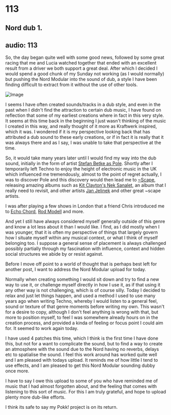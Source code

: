 # 113
## Nord dub 1.
audio: 113
---

So, the day began quite well with some good news, followed by some great racing that me and Lucia watched together that ended with an excellent result from a driver we both support a great deal. After which I decided I would spend a good chunk of my Sunday not working (as I would normally) but pushing the Nord Modular into the sound of dub, a style I have been finding difficult to extract from it without the use of other tools.

![Image](/assets/img/Snd-113.jpg)

I seems I have often created sounds/tracks in a dub style, and even in the past when I didn't find the attraction to certain dub music, I have found on reflection that some of my earliest creations where in fact in this very style. It seems at this time back in the beginning I just wasn't thinking of the music I created in this way, and really thought of it more as Kraftwerk inspired, which it was. I wondered if it is my perspective looking back that has attributed a dub sound to these early creations, or if in fact it is really that it was always there and as I say, I was unable to take that perspective at the time.

So, it would take many years later until I would find my way into the dub sound, initially in the form of artist <a href="http://www.pole-music.com/" title="Stefan Betke as Pole" target="_blank">Stefan Betke as Pole</a>. Shortly after I temporarily left Techno to enjoy the height of electronic music in the UK which influenced me tremendously, almost to the point of regret actually, I was to discover Pole and this discovery would then lead me to <a href="http://www.scape-music.de/" title="~Scape" target="_blank">~Scape</a>, releasing amazing albums such as <a href="http://www.discogs.com/Kit-Clayton-Nek-Sanalet/master/60881" title="Kit Clayton's Nek Sanalet" target="_blank">Kit Clayton's Nek Sanalet</a>, an album that I really need to revisit, and other artists <a href="http://en.wikipedia.org/wiki/Jan_Jelinek" title="Jan Jelinek" target="_blank">Jan Jelinek</a> and other great ~scape artists.

I was after playing a few shows in London that a friend Chris introduced me to <a href="http://www.echocord.com/" title="Echo Chord" target="_blank">Echo Chord</a>, <a href="http://www.discogs.com/artist/Rod+Modell" title="Rod Modell" target="_blank">Rod Modell</a> and more.

And yet I still have always considered myself generally outside of this genre and know a lot less about it than I would like. I find, as I did mostly when I was younger, that it is often my perspective of things that largely govern how I situate myself within any musical context, or what I think of myself belonging too. I suppose a general sense of placement is always challenged possibly partially through my fascination with influence, context and hidden social structures we abide by or resist against.

Before I move off point to a world of thought that is perhaps best left for another post, I want to address the Nord Modular upload for today.

Normally when creating something I would sit down and try to find a new way to use it, or challenge myself directly in how I use it, as if that using it any other way is not challenging, which is of course silly. Today I decided to relax and just let things happen, and used a method I used to use many years ago when writing Techno, whereby I would listen to a general feel, sound or texture of that genre moments before writing my own. This wasn't for a desire to copy, although I don't feel anything is wrong with that, but more to position myself, to feel I was somewhere already hours on in the creation process, and provided a kinda of feeling or focus point I could aim for. It seemed to work again today.

I have used 4 patches this time, which I think is the first time I have done this, but not for a want to complicate the sound, but to find a way to create an atmosphere with the sound due to the Nord having no reverbs, delays etc to spatialise the sound. I feel this work around has worked quite well and I am pleased with todays upload. It reminds me of how little I tend to use effects, and I am pleased to get this Nord Modular sounding dubby once more.

I have to say I owe this upload to some of you who have reminded me of music that I had almost forgotten about, and the feeling that comes with listening to this sort of music. For this I am truly grateful, and hope to upload plenty more dub-like efforts.

I think its safe to say my Pokk! project is on its return.
